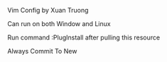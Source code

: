 Vim Config by Xuan Truong

Can run on both Window and Linux

Run command :PlugInstall after pulling this resource

Always Commit To New
